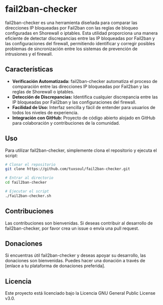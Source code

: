 # fail2ban-checker

fail2ban-checker es una herramienta diseñada para comparar las direcciones IP bloqueadas por Fail2ban con las reglas de bloqueo configuradas en Shorewall o iptables. Esta utilidad proporciona una manera eficiente de detectar discrepancias entre las IP bloqueadas por Fail2ban y las configuraciones del firewall, permitiendo identificar y corregir posibles problemas de sincronización entre los sistemas de prevención de intrusiones y el firewall.

## Características

- **Verificación Automatizada:** fail2ban-checker automatiza el proceso de comparación entre las direcciones IP bloqueadas por Fail2ban y las reglas de Shorewall o iptables.
- **Detección de Discrepancias:** Identifica cualquier discrepancia entre las IP bloqueadas por Fail2ban y las configuraciones del firewall.
- **Facilidad de Uso:** Interfaz sencilla y fácil de entender para usuarios de todos los niveles de experiencia.
- **Integración con GitHub:** Proyecto de código abierto alojado en GitHub para colaboración y contribuciones de la comunidad.

## Uso

Para utilizar fail2ban-checker, simplemente clona el repositorio y ejecuta el script:

```bash
# Clonar el repositorio
git clone https://github.com/tuxsoul/fail2ban-checker.git

# Entrar al directorio
cd fail2ban-checker

# Ejecutar el script
./fail2ban-checker.sh
```

## Contribuciones
Las contribuciones son bienvenidas. Si deseas contribuir al desarrollo de fail2ban-checker, por favor crea un issue o envía una pull request.

## Donaciones
Si encuentras útil fail2ban-checker y deseas apoyar su desarrollo, las donaciones son bienvenidas. Puedes hacer una donación a través de [enlace a tu plataforma de donaciones preferida].

## Licencia
Este proyecto está licenciado bajo la Licencia GNU General Public License v3.0.
